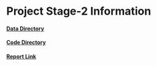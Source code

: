 # Project Stage-2 Information

#### [Data Directory](https://github.com/abhinav4192/Data-Science/tree/master/stage2/Data)
#### [Code Directory](https://github.com/abhinav4192/Data-Science/tree/master/stage2/code)
#### [Report Link](https://github.com/abhinav4192/Data-Science/tree/master/stage2/reportStage2.pdf)